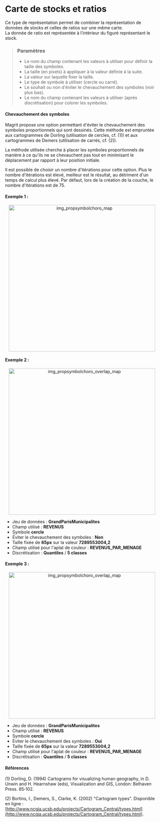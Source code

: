 # Carte de stocks et ratios

Ce type de représentation permet de combiner la représentation de données de stocks et celles de ratios sur une même carte.  
La donnée de ratio est représentée à l’intérieur du figuré représentant le stock. 

> ### Paramètres
> * Le nom du champ contenant les valeurs à utiliser pour définir la taille des symboles.
> * La taille (en pixels) à appliquer à la valeur définie à la suite.
> * La valeur sur laquelle fixer la taille.
> * Le type de symbole à utiliser (cercle ou carré).
> * Le souhait ou non d'éviter le chevauchement des symboles (voir plus bas).
> * Le nom du champ contenant les valeurs à utiliser (après discrétisation) pour colorer les symboles.

#### Chevauchement des symboles

Magrit propose une option permettant d'éviter le chevauchement des symboles proportionnels qui sont dessinés.
Cette méthode est empruntée aux cartogrammes de Dorling (utilisation de cercles, cf. (1)) et aux cartogrammes de Demers (utilisation de carrés, cf. (2)).

La méthode utilisée cherche à placer les symboles proportionnels de manière à ce qu'ils ne se chevauchent pas tout en minimisant le déplacement par rapport à leur position initiale.

Il est possible de choisir un nombre d'itérations pour cette option. Plus le nombre d'itérations est élevé, meilleur est le résultat, au détriment d'un temps de calcul plus élevé. Par défaut, lors de la création de la couche, le nombre d'itérations est de 75.

#### Exemple 1 :

<p style="text-align: center;">
<img src="img/propsymbolschoro.png" alt="img_propsymbolchoro_map" style="width: 480px;"/>
</p>

#### Exemple 2 :

<p style="text-align: center;">
<img src="img/propsymbolchoro-overlap.png" alt="img_propsymbolchoro_overlap_map" style="width: 480px;"/>
</p>

- Jeu de données : **GrandParisMunicipalites**
- Champ utilisé : **REVENUS**
- Symbole **cercle**
- Éviter le chevauchement des symboles : **Non**
- Taille fixée de **65px** sur la valeur **7289553004,2**
- Champ utilisé pour l'aplat de couleur : **REVENUS_PAR_MENAGE**
- Discrétisation : **Quantiles** / **5 classes**

#### Exemple 3 :

<p style="text-align: center;">
<img src="img/propsymbolchoro-no-overlap.png" alt="img_propsymbolchoro_overlap_map" style="width: 480px;"/>
</p>

- Jeu de données : **GrandParisMunicipalites**
- Champ utilisé : **REVENUS**
- Symbole **cercle**
- Éviter le chevauchement des symboles : **Oui**
- Taille fixée de **65px** sur la valeur **7289553004,2**
- Champ utilisé pour l'aplat de couleur : **REVENUS_PAR_MENAGE**
- Discrétisation : **Quantiles** / **5 classes**

#### Références

(1) Dorling, D. (1994) Cartograms for visualizing human geography, in D. Unwin and H. Hearnshaw (eds), Visualization and GIS, London: Belhaven Press. 85‐102.

(2) Bortins, I., Demers, S., Clarke, K. (2002) "Cartogram types". Disponible en ligne : [http://www.ncgia.ucsb.edu/projects/Cartogram_Central/types.html](http://www.ncgia.ucsb.edu/projects/Cartogram_Central/types.html).
